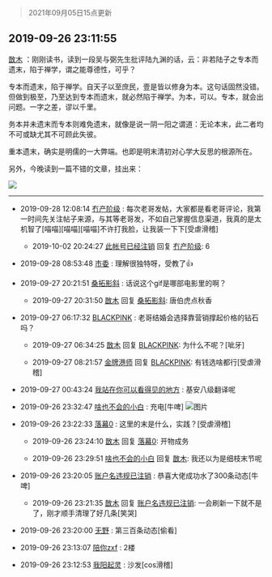 > 2021年09月05日15点更新
<link rel="stylesheet" href="https://cdn.jsdelivr.net/gh/taotie6/sampleJSON@main/css/photo_show.css">


 ## 2019-09-26 23:11:55 

 [㪚木](https://www.coolapk.com/feed/14013613?shareKey=MzQ3OTZlYjhmMjI4NjEzMTc0ZjI~) ：刚刚读书，读到一段吴与弼先生批评陆九渊的话，云：非若陆子之专本而遗末，陷于禅学，谓之能尊德性，可乎？

专本而遗末，陷于禅学。自天子以至庶民，壹是皆以修身为本。这句话固然没错。但做到极至，乃至达到专本而遗末，就必然陷于禅学。为本，可以。专本，就会出问题。一字之差，谬以千里。<!--break-->

务本并未遗末而专本则难免遗末，就像是说一阴一阳之谓道：无论本末，此二者均不可或缺尤其不可顾此失彼。

重本遗末，确实是明儒的一大弊端。也即是明末清初对心学大反思的根源所在。

另外，今晚读到一篇不错的文章，挂出来： 

<div class="album">
<img class="img-item" src="https://image.coolapk.com/feed/2019/0926/23/1081091_ebf5a072_0707_0113@360x200.gif" />
</div>

 ------- 

- 2019-09-28 12:08:14 [冇产阶级](uid=594544) : 每次老哥发帖，大家都是看老哥评论，我第一时间先关注帖子来源，与其等老哥发，不如自己掌握信息渠道，我真的是太机智了[喵喵][喵喵][喵喵]不许打我脸，让我装一下下[受虐滑稽] 

    - 2019-10-02 20:24:27 [此帐号已经注销](uid=2285273) 回复 [冇产阶级](uid=594544): 6 

- 2019-09-28 08:53:48 [巿委](uid=1883081) : 理解很独特呀，受教了👍 

- 2019-09-27 20:21:51 [桑拓影斜](uid=1093910) : 话说这个gif是哪部电影里的啊？ 

    - 2019-09-27 20:31:50 [㪚木](uid=1081091) 回复 [桑拓影斜](uid=1093910): 唐伯虎点秋香 

- 2019-09-27 06:17:32 [BLACKPINK](uid=532936) : 老哥结婚会选择靠营销撑起价格的钻石吗？ 

    - 2019-09-27 06:34:25 [㪚木](uid=1081091) 回复 [BLACKPINK](uid=532936): 为什么不呢？[呲牙] 

    - 2019-09-27 08:21:57 [金牌港师](uid=560935) 回复 [BLACKPINK](uid=532936): 有钱选啥都行[受虐滑稽] 

- 2019-09-27 00:43:24 [我站在你可以看得见的地方](uid=1262232) : 基安八级翻译呢 

- 2019-09-26 23:32:47 [啥也不会的小白](uid=826447) : 充电[牛啤] ![图片](https://image.coolapk.com/feed/2019/0926/23/826447_81238eaa_1933_2335@1080x2160.jpeg)

- 2019-09-26 23:22:33 [落幕0](uid=1382501) : 这里的末是什么，实践？[受虐滑稽] 

    - 2019-09-26 23:24:10 [㪚木](uid=1081091) 回复 [落幕0](uid=1382501): 开物成务 

    - 2019-09-26 23:29:51 [啥也不会的小白](uid=826447) 回复 [㪚木](uid=1081091): 我还以为是细枝末节呢 

- 2019-09-26 23:20:05 [账户名违规已注销](uid=1039732) : 恭喜大佬成功水了300条动态[牛啤] 

    - 2019-09-26 23:21:35 [㪚木](uid=1081091) 回复 [账户名违规已注销](uid=1039732): 一会刷新一下就不是了，刚才顺手清理了好几条[笑哭] 

- 2019-09-26 23:20:00 [无野](uid=1238696) : 第三百条动态[偷看] 

- 2019-09-26 23:13:07 [陪你zxf](uid=1202924) : 2楼 

- 2019-09-26 23:12:53 [我阳起灵](uid=862175) : 沙发[cos滑稽] 

